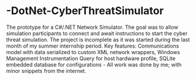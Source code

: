 # -DotNet-CyberThreatSimulator
The prototype for a C#/.NET Network Simulator. The goal was to allow simulation participants to connect and await instructions to start the cyber threat simulation. The project is incomplete as it was started during the last month of my summer internship period. Key features: Communications model with data serialized to custom XML network wrappers, Windows Management Instrumentation Query for host hardware profile, SQLite embedded database for configurations - All work was done by me; with minor snippets from the internet.
